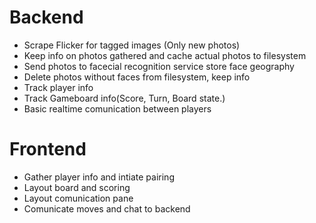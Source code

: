 # Backend #
* Scrape Flicker for tagged images (Only new photos)
* Keep info on photos gathered and cache actual photos to filesystem
* Send photos to facecial recognition service store face geography
* Delete photos without faces from filesystem, keep info
* Track player info
* Track Gameboard info(Score, Turn, Board state.)
* Basic realtime comunication between players
# Frontend #
* Gather player info and intiate pairing
* Layout board and scoring
* Layout comunication pane
* Comunicate moves and chat to backend

